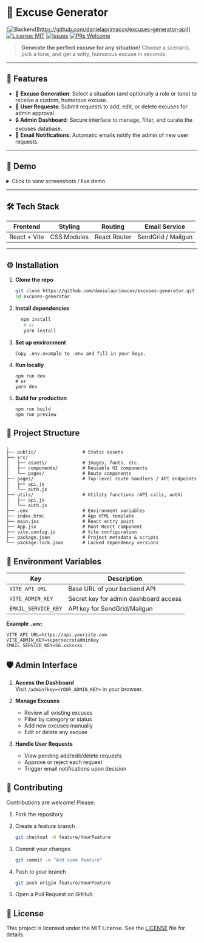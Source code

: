 # 🚀 Excuse Generator

[![Backend](https://img.shields.io/badge/Backend-link-blue.svg)]https://github.com/danielaprimacov/excuses-generator-api)]
[![License: MIT](https://img.shields.io/badge/License-MIT-blue.svg)](#license) [![Issues](https://img.shields.io/github/issues/yourusername/excuse-generator.svg)](https://github.com/danielaprimacov/excuses-generator/issues) [![PRs Welcome](https://img.shields.io/badge/PRs-welcome-brightgreen.svg)](#contributing)

> **Generate the perfect excuse for any situation!** Choose a scenario, pick a tone, and get a witty, humorous excuse in seconds.

---

## 🌟 Features

- 🎲 **Excuse Generation**: Select a situation (and optionally a role or tone) to receive a custom, humorous excuse.
- 📨 **User Requests**: Submit requests to add, edit, or delete excuses for admin approval.
- 🔒 **Admin Dashboard**: Secure interface to manage, filter, and curate the excuses database.
- 📧 **Email Notifications**: Automatic emails notify the admin of new user requests.

---

## 🎨 Demo

<details>  
<summary>Click to view screenshots / live demo</summary>

![Home Page Screenshot](https://drive.google.com/file/d/1D4589GqPRKMN39An88mD362sTgMcOtk7/view?usp=sharing)  
![Admin Dashboard Screenshot](https://drive.google.com/file/d/1tHCBF4ZYCFD3eKXp92eaz_XOc8mAskoq/view?usp=sharing)

> Live Demo: [nopify.netlify.app](https://nopify.netlify.app)

</details>

---

## 🛠️ Tech Stack

| Frontend     | Styling     | Routing      | Email Service      |
| ------------ | ----------- | ------------ | ------------------ |
| React + Vite | CSS Modules | React Router | SendGrid / Mailgun |

---

## ⚙️ Installation

1. **Clone the repo**
   ```bash
   git clone https://github.com/danielaprimacov/excuses-generator.git
   cd excuses-generator
   ```
2. **Install dependencies**

   ```bash
     npm install
      # or
      yarn install
   ```

3. **Set up environment**

   ```
   Copy .env.example to .env and fill in your keys.
   ```

4. **Run locally**

   ```
   npm run dev
   # or
   yarn dev
   ```

5. **Build for production**

   ```
   npm run build
   npm run preview
   ```

## 📁 Project Structure

```
.
├── public/                 # Static assets
├── src/
│   ├── assets/             # Images, fonts, etc.
│   ├── components/         # Reusable UI components
│   └── pages/              # Route components
├── pages/                  # Top-level route handlers / API endpoints
│   ├── api.js
│   └── auth.js
├── utils/                  # Utility functions (API calls, auth)
│   ├── api.js
│   └── auth.js
├── .env                    # Environment variables
├── index.html              # App HTML template
├── main.jsx                # React entry point
├── App.jsx                 # Root React component
├── vite.config.js          # Vite configuration
├── package.json            # Project metadata & scripts
└── package-lock.json       # Locked dependency versions
```

## 🔧 Environment Variables

| Key                 | Description                           |
| ------------------- | ------------------------------------- |
| `VITE_API_URL`      | Base URL of your backend API          |
| `VITE_ADMIN_KEY`    | Secret key for admin dashboard access |
| `EMAIL_SERVICE_KEY` | API key for SendGrid/Mailgun          |

**Example `.env`:**

```env
VITE_API_URL=https://api.yoursite.com
VITE_ADMIN_KEY=supersecretadminkey
EMAIL_SERVICE_KEY=SG.xxxxxxx
```

## 🛡️ Admin Interface

1. **Access the Dashboard**  
   Visit `/admin?key=<YOUR_ADMIN_KEY>` in your browser.

2. **Manage Excuses**

   - Review all existing excuses
   - Filter by category or status
   - Add new excuses manually
   - Edit or delete any excuse

3. **Handle User Requests**
   - View pending add/edit/delete requests
   - Approve or reject each request
   - Trigger email notifications upon decision

## 🤝 Contributing

Contributions are welcome! Please:

1. Fork the repository
2. Create a feature branch
   ```bash
   git checkout -b feature/YourFeature
   ```
3. Commit your changes

   ```bash
   git commit -m "Add some feature"

   ```

4. Push to your branch
   ```bash
   git push origin feature/YourFeature
   ```
5. Open a Pull Request on GitHub

## 📜 License

This project is licensed under the MIT License. See the [LICENSE](LICENSE) file for details.
